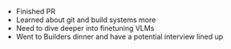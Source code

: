 - Finished PR
- Learned about git and build systems more
- Need to dive deeper into finetuning VLMs
- Went to Builders dinner and have a potential interview lined up